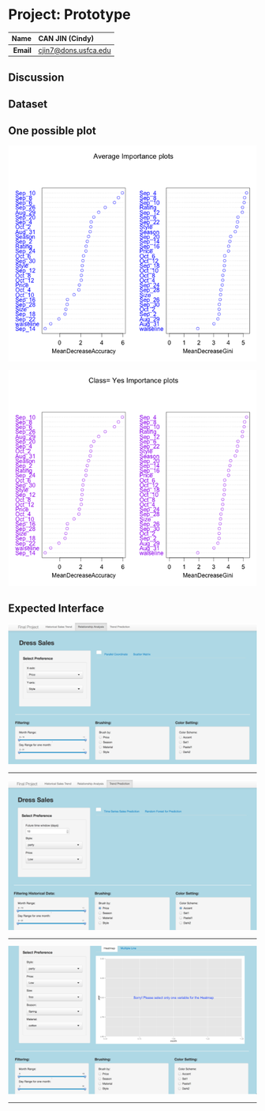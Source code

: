 Project: Prototype
==============================

| **Name**  | CAN JIN (Cindy)  |
|----------:|:-------------|
| **Email** | cjin7@dons.usfca.edu |

## Discussion ##

## Dataset ##

## One possible plot ##
![IMAGE](importance2.png)

![IMAGE](importance1.png)

## Expected Interface ##
![IMAGE](ScreenShot1.png)

***

![IMAGE](ScreenShot2.png)

***

![IMAGE](ScreenShot3.png)

***
